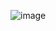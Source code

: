 ![image](https://github.com/nayaradias1/estudo-t1/assets/108825601/2d590f29-4110-45ef-8bf3-f6c278c76397)
